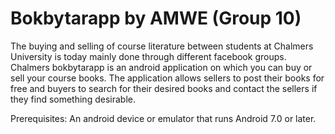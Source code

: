 # Bokbytarapp by AMWE (Group 10)
The buying and selling of course literature between students at Chalmers University is today mainly done through different facebook groups. Chalmers bokbytarapp  is an android application on which you can buy or sell your course books. The application allows sellers to post their books for free and buyers to search for their desired books and contact the sellers if they find something desirable.

Prerequisites:
An android device or emulator that runs Android 7.0 or later.
